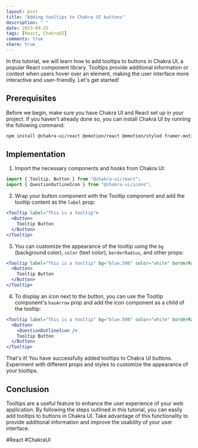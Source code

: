 ```yaml
---
layout: post
title: "Adding tooltips to Chakra UI buttons"
description: " "
date: 2023-09-25
tags: [React, ChakraUI]
comments: true
share: true
---
```


In this tutorial, we will learn how to add tooltips to buttons in Chakra UI, a popular React component library. Tooltips provide additional information or context when users hover over an element, making the user interface more interactive and user-friendly. Let's get started!

## Prerequisites

Before we begin, make sure you have Chakra UI and React set up in your project. If you haven't already done so, you can install Chakra UI by running the following command:

```bash
npm install @chakra-ui/react @emotion/react @emotion/styled framer-motion
```

## Implementation

1. Import the necessary components and hooks from Chakra UI:

```jsx
import { Tooltip, Button } from "@chakra-ui/react";
import { QuestionOutlineIcon } from "@chakra-ui/icons";
```

2. Wrap your button component with the Tooltip component and add the tooltip content as the `label` prop:

```jsx
<Tooltip label="This is a tooltip">
  <Button>
    Tooltip Button
  </Button>
</Tooltip>
```

3. You can customize the appearance of the tooltip using the `bg` (background color), `color` (text color), `borderRadius`, and other props:

```jsx
<Tooltip label="This is a tooltip" bg="blue.500" color="white" borderRadius="md">
  <Button>
    Tooltip Button
  </Button>
</Tooltip>
```

4. To display an icon next to the button, you can use the Tooltip component's `hasArrow` prop and add the icon component as a child of the tooltip:

```jsx
<Tooltip label="This is a tooltip" bg="blue.500" color="white" borderRadius="md" hasArrow>
  <Button>
    <QuestionOutlineIcon />
    Tooltip Button
  </Button>
</Tooltip>
```

That's it! You have successfully added tooltips to Chakra UI buttons. Experiment with different props and styles to customize the appearance of your tooltips.

## Conclusion

Tooltips are a useful feature to enhance the user experience of your web application. By following the steps outlined in this tutorial, you can easily add tooltips to buttons in Chakra UI. Take advantage of this functionality to provide additional information and improve the usability of your user interface.

#React #ChakraUI
